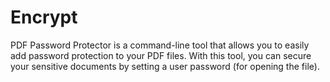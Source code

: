 # Encrypt
PDF Password Protector is a command-line tool that allows you to easily add password protection to your PDF files. With this tool, you can secure your sensitive documents by setting a user password (for opening the file).
